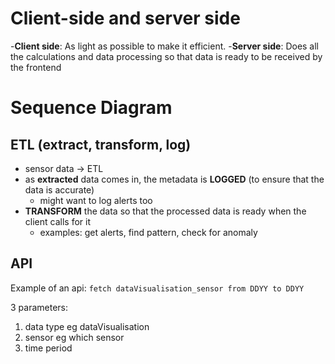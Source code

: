 # Client-side and server side 
-**Client side**: As light as possible to make it efficient. 
-**Server side**: Does all the calculations and data processing so that data is ready to be received by the frontend

# Sequence Diagram
## ETL (extract, transform, log)
- sensor data -> ETL
- as **extracted** data comes in, the metadata is **LOGGED** (to ensure that the data is accurate)
  - might want to log alerts too 
- **TRANSFORM** the data so that the processed data is ready when the client calls for it
  - examples: get alerts, find pattern, check for anomaly 

## API
Example of an api: `fetch dataVisualisation_sensor from DDYY to DDYY`

3 parameters:
1. data type eg dataVisualisation
2. sensor eg which sensor
3. time period 

